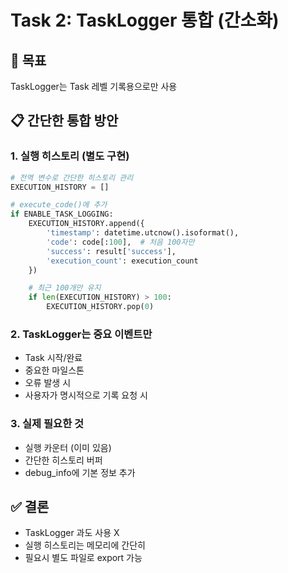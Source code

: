 # Task 2: TaskLogger 통합 (간소화)

## 🎯 목표
TaskLogger는 Task 레벨 기록용으로만 사용

## 📋 간단한 통합 방안

### 1. 실행 히스토리 (별도 구현)
```python
# 전역 변수로 간단한 히스토리 관리
EXECUTION_HISTORY = []

# execute_code()에 추가
if ENABLE_TASK_LOGGING:
    EXECUTION_HISTORY.append({
        'timestamp': datetime.utcnow().isoformat(),
        'code': code[:100],  # 처음 100자만
        'success': result['success'],
        'execution_count': execution_count
    })

    # 최근 100개만 유지
    if len(EXECUTION_HISTORY) > 100:
        EXECUTION_HISTORY.pop(0)
```

### 2. TaskLogger는 중요 이벤트만
- Task 시작/완료
- 중요한 마일스톤
- 오류 발생 시
- 사용자가 명시적으로 기록 요청 시

### 3. 실제 필요한 것
- 실행 카운터 (이미 있음)
- 간단한 히스토리 버퍼
- debug_info에 기본 정보 추가

## ✅ 결론
- TaskLogger 과도 사용 X
- 실행 히스토리는 메모리에 간단히
- 필요시 별도 파일로 export 가능
